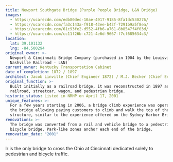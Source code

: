 ```yaml
---
title: Newport Southgate Bridge (Purple People Bridge, L&N Bridge)
images:
  - https://ucarecdn.com/edb80dec-10ae-4917-9185-8fa1dc530276/
  - https://ucarecdn.com/fa3c143a-f918-43ee-b42f-7291b9a5f8ea/
  - https://ucarecdn.com/61c93fe2-d552-4fb6-a761-8b8547f4f03d/
  - https://ucarecdn.com/cc11f26b-c721-4e6d-9667-f7cf685634c3/
location:
  lat: 39.101132
  lng: -84.500294
original_owner: >-
  Newport & Cincinnati Bridge Company (purchased in 1904 by the Louisville &
  Nashville Railroad - L&N)
current_owner: Kentucky Transportation Cabinet
date_of_completion: 1872 / 1897
architect: Jacob Linville (Chief Engineer 1872) / M.J. Becker (Chief Engineer 1897)
original_function: >-
  Built initially as a railroad bridge, it was reconstructed in 1897 as a
  railroad, streetcar, wagon, and pedestrian bridge.
historic_status: Listed in NRHP on April 17, 2001
unique_features: >-
  For a few years starting in 2006, a bridge climb experience was operated on
  the bridge allowing paying customers to climb and walk the top of the bridge
  structure, similar to the experience offered on the Sydney Harbor Bridge.
renovations: >-
  The bridge was converted from a rail and vehicle bridge to a pedestrian and
  bicycle bridge. Park-like zones anchor each end of the bridge.
renovation_date: "2001"
---
```


Ir is the only bridge to cross the Ohio at Cincinnati dedicated solely to pedestrian and bicycle traffic.
